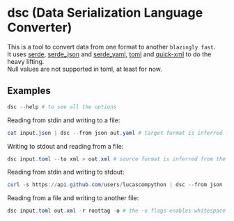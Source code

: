 # dsc (Data Serialization Language Converter)

This is a tool to convert data from one format to another `blazingly fast`.  
It uses [serde](https://crates.io/crates/serde), [serde_json](https://crates.io/crates/serde_json) and [serde_yaml](https://crates.io/crates/serde_yaml), [toml](https://crates.io/crates/toml) and [quick-xml](https://crates.io/crates/quick-xml) to do the heavy lifting.  
Null values are not supported in toml, at least for now.

## Examples

```ps1
dsc --help # to see all the options
```

Reading from stdin and writing to a file:

```ps1
cat input.json | dsc --from json out.yaml # target format is inferred from the file extension 
```

Writing to stdout and reading from a file:

```ps1
dsc input.toml --to xml > out.xml # source format is inferred from the file extension 
```

Reading from stdin and writing to stdout:

```ps1
curl -s https://api.github.com/users/lucascompython | dsc --from json --to yaml | cat # here target format needs to be explicitly specified
```

Reading from a file and writing to another file:

```ps1
dsc input.toml out.xml -r roottag -o # the -o flags enables whitespace removal and the -r flag sets the root tag for xml
```
